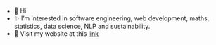 - 👋 Hi
- ✨ I’m interested in software engineering, web development, maths, statistics, data science, NLP and sustainability.
- 👀 Visit my website at this [link](https://gbaldo.netlify.app/)


<!---
gi-ba-bu/gi-ba-bu is a ✨ special ✨ repository because its `README.md` (this file) appears on your GitHub profile.
You can click the Preview link to take a look at your changes.
--->
